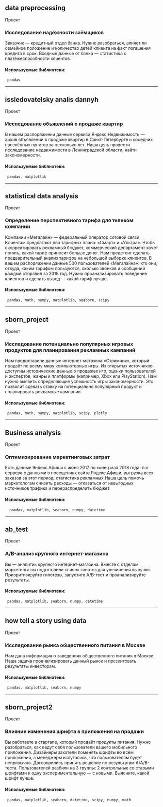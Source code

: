 ## data preprocessing 
 Проект
 ### Исследование надёжности заёмщиков 

Заказчик — кредитный отдел банка. Нужно разобраться, влияет ли семейное положение и количество детей клиента на факт погашения кредита в срок. Входные данные от банка — статистика о платёжеспособности клиентов.
 
#### Используемые библиотеки:
     pandas 
***



## issledovatelsky analis dannyh 
Проект
### Исследование объявлений о продаже квартир 

В нашем распоряжении данные сервиса Яндекс.Недвижимость — архив объявлений о продаже квартир в Санкт-Петербурге и соседних населённых пунктов за несколько лет. Наша цель провести исследование недвижимости в Ленинградской области, найти закономерности.   

#### Используемые библиотеки:
     pandas, matplotlib 
***

 
## statistical data analysis
Проект 
### Определение перспективного тарифа для телеком компании 

Компании «Мегалайн» — федеральный оператор сотовой связи. Клиентам предлагают два тарифных плана: «Смарт» и «Ультра». Чтобы скорректировать рекламный бюджет, коммерческий департамент хочет понять, какой тариф приносит больше денег. Нам предстоит сделать предварительный анализ тарифов на небольшой выборке клиентов. В вашем распоряжении данные 500 пользователей «Мегалайна»: кто они, откуда, каким тарифом пользуются, сколько звонков и сообщений каждый отправил за 2018 год. Нужно проанализировать поведение клиентов и сделать вывод — какой тариф лучше.

#### Используемые библиотеки:
     pandas, math, numpy, matplotlib, seaborn, scipy  
***

## sborn_project
Проект
### Исследование потенциально популярных игровых продуктов для планирования рекламных кампаний 

Нам предоставили данные интернет-магазина «Стримчик», который продаёт по всему миру компьютерные игры. Из открытых источников доступны исторические данные о продажах игр, оценки пользователей и экспертов, жанры и платформы (например, Xbox или PlayStation). Нам нужно выявить определяющие успешность игры закономерности. Это позволит сделать ставку на потенциально популярный продукт и спланировать рекламные кампании.

#### Используемые библиотеки:
     pandas, math, numpy, matplotlib, scipy, plotly
***

## Business analysis 
Проект
### Оптимизирование маркетинговых затрат 

Есть данные Яндекс.Афиши с июня 2017 по конец мая 2018 года: лог сервера с данными о посещениях сайта Яндекс.Афиши, выгрузка всех заказов за этот период, статистика рекламных.Наша цель помочь маркетологам снизить расходы — отказаться от невыгодных источников трафика и перераспределить бюджет.

#### Используемые библиотеки:
      pandas, matplotlib, seaborn, numpy, datetime 
***

## ab_test 
Проект
### A/B-анализ крупного интернет-магазина 

Вы — аналитик крупного интернет-магазина. Вместе с отделом маркетинга вы подготовили список гипотез для увеличения выручки. Приоритизируйте гипотезы, запустите A/B-тест и проанализируйте результаты.

#### Используемые библиотеки:
     pandas, matplotlib, seaborn, numpy, datetime 
***

## how tell a story using data 
Проект
### Исследование рынка общественного питания в Москве 

Нам дана информация о заведениях общественного питания в Москве. Наша задача проанализировать данный рынок и презентовать результаты инвесторам.

#### Используемые библиотеки:
     pandas, matplotlib, seaborn, numpy 
***

## sborn_project2 
Проект
### Влияние изменения шрифта в приложения на продажи 

Вы работаете в стартапе, который продаёт продукты питания. Нужно разобраться, как ведут себя пользователи вашего мобильного приложения. Дизайнеры захотели поменять шрифты во всём приложении, а менеджеры испугались, что пользователям будет непривычно. Договорились принять решение по результатам A/A/B-теста. Пользователей разбили на 3 группы: 2 контрольные со старыми шрифтами и одну экспериментальную — с новыми. Выясните, какой шрифт лучше.

#### Используемые библиотеки:
     pandas, matplotlib, seaborn, datetime, scipy, numpy, math  


